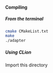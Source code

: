 #### Compiling

##### From the terminal
```BASH
cmake CMakeList.txt
make
./adapter
```

##### Using CLion
Import this directory
